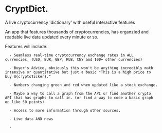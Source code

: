# CryptDict.
A live cryptocurrency 'dictionary' with useful interactive features

An app that features thousands of cryptocurrencies, has organzied and readable live data updated every minute or so.

Features will include:

      - Seamless real-time cryptocurrency exchange rates in ALL currencies. (USD, EUR, GBP, RUB, CNY and 100+ other currencies)
  
      - Buyer's Advice, obviously this won't be anything incredibly math intensive or quantitative but just a basic "This is a high price to buy ${cryptoTicker}."
  
      - Numbers changing green and red when updated like a stock exchange.
  
      - Maybe a way to call a graph from the API or find another crypto API that has graphs to call in. (or find a way to code a basic graph on like 50 points)

      - Access to more information through other sources.

      - Live data AND news

      -
  
 
